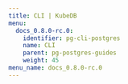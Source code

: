```yaml
---
title: CLI | KubeDB
menu:
  docs_0.8.0-rc.0:
    identifier: pg-cli-postgres
    name: CLI
    parent: pg-postgres-guides
    weight: 45
menu_name: docs_0.8.0-rc.0
---
```


